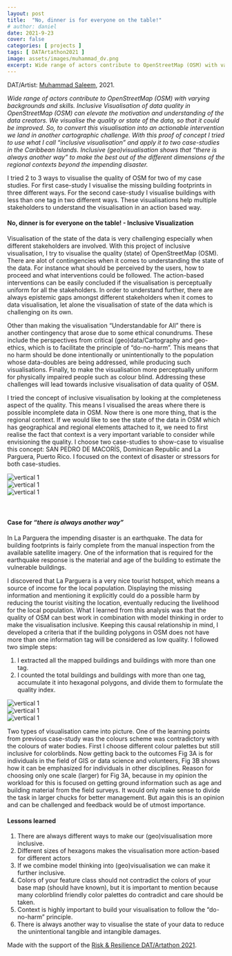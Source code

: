 ```yaml
---
layout: post
title:  "No, dinner is for everyone on the table!"
# author: daniel
date: 2021-9-23
cover: false
categories: [ projects ]
tags: [ DATArtathon2021 ]
image: assets/images/muhammad_dv.png
excerpt: Wide range of actors contribute to OpenStreetMap (OSM) with varying backgrounds and skills. Inclusive Visualisation of data quality in OpenStreetMap (OSM) can elevate the motivation and understanding of the data creators.
---
```


DAT/Artist: [Muhammad Saleem](http://datartathon.com/fellows/muhammad), 2021. 


<div className="row m-0">
<div class="col-md-12 m-0 p-0">

</div>
</div>


*Wide range of actors contribute to OpenStreetMap (OSM) with varying backgrounds and skills. Inclusive Visualisation of data quality in OpenStreetMap (OSM) can elevate the motivation and understanding of the data creators. We visualise the quality or state of the data, so that it could be improved. So, to convert this visualisation into an actionable intervention we land in another cartographic challenge. With this proof of concept I tried to use what I call “inclusive visualisation” and apply it to two case-studies in the Caribbean Islands. Inclusive (geo)visualisation shows that “there is always another way” to make the best out of the different dimensions of the regional contexts beyond the impending disaster.*


I tried 2 to 3 ways to visualise the quality of OSM for two of my case studies. For first case-study I visualise the missing building footprints in three different ways. For the second case-study I visualise buildings with less than one tag in two different ways. These visualisations help multiple stakeholders to understand the visualisation in an action based way.

#### No, dinner is for everyone on the table! - Inclusive Visualization

Visualisation of the state of the data is very challenging especially when different stakeholders are involved. With this project of inclusive visualisation, I try to visualise the quality (state) of OpenStreetMap (OSM). There are alot of contingencies when it comes to understanding the state of the data. For instance what should be perceived by the users, how to proceed and what interventions could be followed. The action-based interventions can be easily concluded if the visualisation is perceptually uniform for all the stakeholders. In order to understand further, there are always epistemic gaps amongst different stakeholders when it comes to data visualisation, let alone the visualisation of state of the data which is challenging on its own.

Other than making the visualisation “Understandable for All” there is another contingency that arose due to some ethical conundrums. These include the perspectives from critical (geo)data/Cartography and geo-ethics, which is to facilitate the principle of “do-no-harm”. This means that no harm should be done intentionally or unintentionally to the population whose data-doubles are being addressed, while producing such visualisations. Finally, to make the visualisation more perceptually uniform for physically impaired people such as colour blind. Addressing these challenges will lead towards inclusive visualisation of data quality of OSM.

I tried the concept of inclusive visualisation by looking at the completeness aspect of the quality. This means I visualised the areas where there is possible incomplete data in OSM. Now there is one more thing, that is the regional context. If we would like to see the state of the data in OSM which has geographical and regional elements attached to it, we need to first realise the fact that context is a very important variable to consider while envisioning the quality. I choose two case-studies to show-case to visualise this concept: SAN PEDRO DE MACORÍS, Dominican Republic and La Parguera, Puerto Rico. I focused on the context of disaster or stressors for both case-studies.

<div class="row">
<div class="col-md-6">
<img src="/assets/images/muhammad_1.png" style="border:0px;margin:0px" alt="vertical 1"/>
</div>
  
  <div class="col-md-6">
<img src="/assets/images/muhammad_2.png" style="border:0px;margin:0px" alt="vertical 1"/>
</div>
  
  <div class="col-md-8 offset-md-2">
<img src="/assets/images/muhammad_3.gif" style="border:0px;margin:0px" alt="vertical 1"/>
</div>
</div>

<br/>
<br/>

#### Case for *“there is always another way”*

In La Parguera the impending disaster is an earthquake. The data for building footprints is fairly complete from the manual inspection from the available satellite imagery. One of the information that is required for the earthquake response is the material and age of the building to estimate the vulnerable buildings.

I discovered that La Parguera is a very nice tourist hotspot, which means a source of income for the local population. Displaying the missing information and mentioning it explicitly could do a possible harm by reducing the tourist visiting the location, eventually reducing the livelihood for the local population. What I learned from this analysis was that the quality of OSM can best work in combination with model thinking in order to make the visualisation inclusive. Keeping this causal relationship in mind, I developed a criteria that if the building polygons in OSM does not have more than one information tag will be considered as low quality. I followed two simple steps:

  1. I extracted all the mapped buildings and buildings with more than one tag.
  2. I counted the total buildings and buildings with more than one tag, accumulate it into hexagonal polygons, and divide them to formulate the quality index.

<div class="row m-0">
<div class="col-md-6 offset-md-3">
<img src="/assets/images/muhammad_4.png" style="border:0px;margin:0px" alt="vertical 1"/>
</div>
  
  <div class="col-md-6">
<img src="/assets/images/muhammad_5.png" style="border:0px;margin:0px" alt="vertical 1"/>
</div>
  
  <div class="col-md-6">
<img src="/assets/images/muhammad_6.gif" style="border:0px;margin:0px" alt="vertical 1"/>
</div>
</div>

Two types of visualisation came into picture. One of the learning points from previous case-study was the colours scheme was contradictory with the colours of water bodies. First I choose different colour palettes but still inclusive for colorblinds. Now getting back to the outcomes Fig 3A is for individuals in the field of GIS or data science and volunteers, Fig 3B shows how it can be emphasized for individuals in other disciplines. Reason for choosing only one scale (larger) for Fig 3A, because in my opinion the workload for this is focused on getting ground information such as age and building material from the field surveys. It would only make sense to divide the task in larger chucks for better management. But again this is an opinion and can be challenged and feedback would be of utmost importance.

#### Lessons learned

  1. There are always different ways to make our (geo)visualisation more inclusive.
  2. Different sizes of hexagons makes the visualisation more action-based for different actors
  3. If we combine model thinking into (geo)visualisation we can make it further inclusive.
  4. Colors of your feature class should not contradict the colors of your base map (should have known), but it is important to mention because many colorblind friendly color palettes do contradict and care should be taken.
  5. Context is highly important to build your visualisation to follow the “do-no-harm” principle.
  6. There is always another way to visualise the state of your data to reduce the unintentional tangible and intangible damages.

Made with the support of the [Risk & Resilience DAT/Artathon 2021](https://datartathon.com).



<br>
